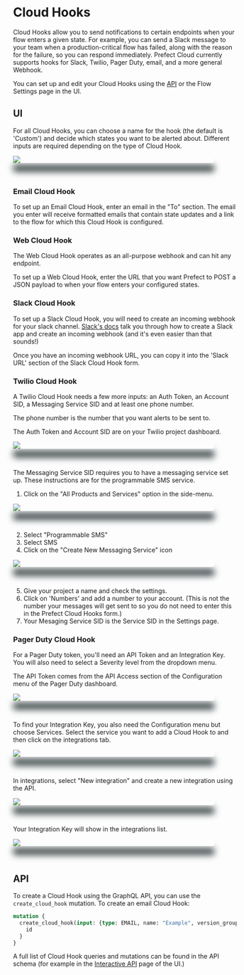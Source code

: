 
# Cloud Hooks <Badge text="Cloud"/>

Cloud Hooks allow you to send notifications to certain endpoints when your flow enters a given state. For example, you can send a Slack message to your team when a production-critical flow has failed, along with the reason for the failure, so you can respond immediately. Prefect Cloud currently supports hooks for Slack, Twilio, Pager Duty, email, and a more general Webhook.

You can set up and edit your Cloud Hooks using the [API](/orchestration/concepts/api.html) or the Flow Settings page in the UI. 

## UI

For all Cloud Hooks, you can choose a name for the hook (the default is 'Custom') and decide which states you want to be alerted about. Different inputs are required depending on the type of Cloud Hook.

<div class="add-shadow">
  <img src="/orchestration/ui/cloud-hook-email.png">
</div>

<p>&nbsp;</p>

### Email Cloud Hook

To set up an Email Cloud Hook, enter an email in the "To" section. The email you enter will receive formatted emails that contain state updates and a link to the flow for which this Cloud Hook is configured. 

### Web Cloud Hook

The Web Cloud Hook operates as an all-purpose webhook and can hit any endpoint.

To set up a Web Cloud Hook, enter the URL that you want Prefect to POST a JSON payload to when your flow enters your configured states. 

### Slack Cloud Hook

To set up a Slack Cloud Hook, you will need to create an incoming webhook for your slack channel.  [Slack's docs](https://api.slack.com/messaging/webhooks) talk you through how to create a Slack app and create an incoming webhook (and it's even easier than that sounds!) 

Once you have an incoming webhook URL, you can copy it into the 'Slack URL' section of the Slack Cloud Hook form. 

### Twilio Cloud Hook

A Twilio Cloud Hook needs a few more inputs: an Auth Token, an Account SID, a Messaging Service SID and at least one phone number. 

The phone number is the number that you want alerts to be sent to. 

The Auth Token and Account SID are on your Twilio project dashboard. 

<div class="add-shadow">
  <img src="/orchestration/ui/twilio-dashboard.png">
</div>

<p>&nbsp;</p>

The Messaging Service SID requires you to have a messaging service set up.  These instructions are for the programmable SMS service.

1. Click on the "All Products and Services" option in the side-menu. 

<div class="add-shadow">
  <img src="/orchestration/ui/twilio-sidenav.png">
</div>

<p>&nbsp;</p>

2. Select "Programmable SMS"
3. Select SMS
4. Click on the "Create New Messaging Service" icon 

<div class="add-shadow">
  <img src="/orchestration/ui/twilio-new.png">
</div>

<p>&nbsp;</p>

5. Give your project a name and check the settings.
6.  Click on 'Numbers' and add a number to your account. (This is not the number your messages will get sent to so you do not need to enter this in the Prefect Cloud Hooks form.)
7.  Your Mesaging Service SID is the Service SID in the Settings page. 

### Pager Duty Cloud Hook

For a Pager Duty token, you'll need an API Token and an Integration Key.  You will also need to select a Severity level from the dropdown menu. 

The API Token comes from the API Access section of the Configuration menu of the Pager Duty dashboard. 

<div class="add-shadow">
  <img src="/orchestration/ui/pager-duty-menu.png">
</div>

<p>&nbsp;</p>

To find your Integration Key, you also need the Configuration menu but choose Services. Select the service you want to add a Cloud Hook to and then click on the integrations tab. 

<div class="add-shadow">
  <img src="/orchestration/ui/pager-duty-integrations.png">
</div>

<p>&nbsp;</p>

In integrations, select "New integration" and create a new integration using the API. 

<div class="add-shadow">
  <img src="/orchestration/ui/pager-duty-new-integration.png">
</div>

<p>&nbsp;</p>

Your Integration Key will show in the integrations list. 

<div class="add-shadow">
  <img src="/orchestration/ui/pager-duty-integration-key.png">
</div>

<p>&nbsp;</p>

## API
To create a Cloud Hook using the GraphQL API, you can use the `create_cloud_hook` mutation. To create an email Cloud Hook:

```graphql
mutation {
  create_cloud_hook(input: {type: EMAIL, name: "Example", version_group_id: "abc", states: ["Running"], config: {to: "test@test.com"}}) {
    id
  }
}
```
A full list of Cloud Hook queries and mutations can be found in the API schema (for example in the [Interactive API](/orchestration/ui/interactive-api.html) page of the UI.)

<style>
.add-shadow  {
    width: 90%;
    max-height: auto;
    border-radius: 5px;
    vertical-align: bottom;
    z-index: -1;
    outline: 1;
    box-shadow: 0px 20px 15px #3D4849;
}
</style>
